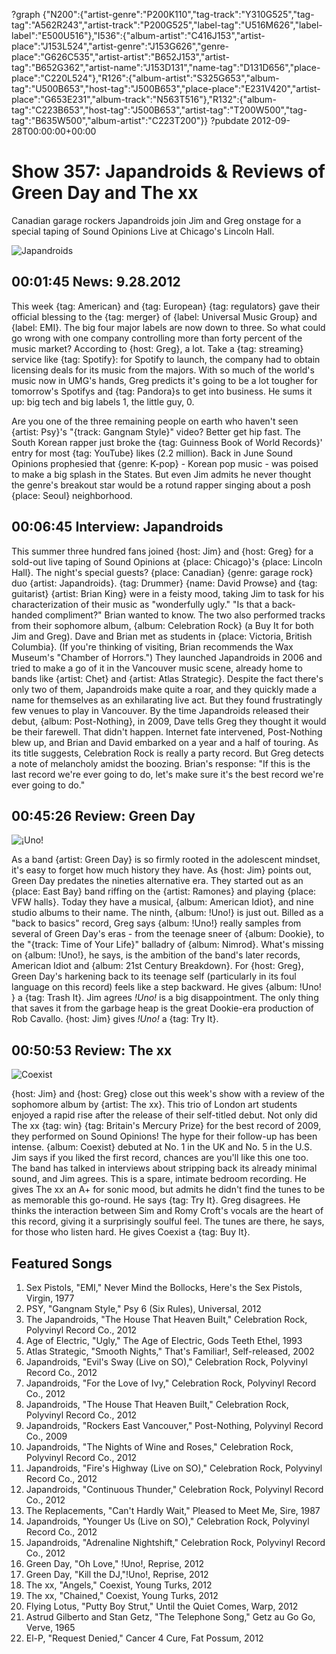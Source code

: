 ?graph {"N200":{"artist-genre":"P200K110","tag-track":"Y310G525","tag-tag":"A562R243","artist-track":"P200G525","label-tag":"U516M626","label-label":"E500U516"},"I536":{"album-artist":"C416J153","artist-place":"J153L524","artist-genre":"J153G626","genre-place":"G626C535","artist-artist":"B652J153","artist-tag":"B652G362","artist-name":"J153D131","name-tag":"D131D656","place-place":"C220L524"},"R126":{"album-artist":"S325G653","album-tag":"U500B653","host-tag":"J500B653","place-place":"E231V420","artist-place":"G653E231","album-track":"N563T516"},"R132":{"album-tag":"C223B653","host-tag":"J500B653","artist-tag":"T200W500","tag-tag":"B635W500","album-artist":"C223T200"}}
?pubdate 2012-09-28T00:00:00+00:00

# Show 357: Japandroids & Reviews of Green Day and The xx
Canadian garage rockers Japandroids join Jim and Greg onstage for a special taping of Sound Opinions Live at Chicago's Lincoln Hall.

![Japandroids](http://static.soundopinions.org/images/2012/japandroids.jpg)

## 00:01:45 News: 9.28.2012
This week {tag: American} and {tag: European} {tag: regulators} gave their official blessing to the {tag: merger} of {label: Universal Music Group} and {label: EMI}. The big four major labels are now down to three. So what could go wrong with one company controlling more than forty percent of the music market? According to {host: Greg}, a lot. Take a {tag: streaming} service like {tag: Spotify}: for Spotify to launch, the company had to obtain licensing deals for its music from the majors. With so much of the world's music now in UMG's hands, Greg predicts it's going to be a lot tougher for tomorrow's Spotifys and {tag: Pandora}s to get into business. He sums it up: big tech and big labels 1, the little guy, 0.

Are you one of the three remaining people on earth who haven't seen {artist: Psy}'s "{track: Gangnam Style}" video? Better get hip fast. The South Korean rapper just broke the {tag: Guinness Book of World Records}' entry for most {tag: YouTube} likes (2.2 million). Back in June Sound Opinions prophesied that {genre: K-pop} - Korean pop music - was poised to make a big splash in the States. But even Jim admits he never thought the genre's breakout star would be a rotund rapper singing about a posh {place: Seoul} neighborhood.

## 00:06:45 Interview: Japandroids
This summer three hundred fans joined {host: Jim} and {host: Greg} for a sold-out live taping of Sound Opinions at {place: Chicago}'s {place: Lincoln Hall}. The night's special guests? {place: Canadian} {genre: garage rock} duo {artist: Japandroids}. {tag: Drummer} {name: David Prowse} and {tag: guitarist} {artist: Brian King} were in a feisty mood, taking Jim to task for his characterization of their music as "wonderfully ugly." "Is that a back-handed compliment?" Brian wanted to know. The two also performed tracks from their sophomore album, {album: Celebration Rock} (a Buy It for both Jim and Greg). Dave and Brian met as students in {place: Victoria, British Columbia}. (If you're thinking of visiting, Brian recommends the Wax Museum's "Chamber of Horrors.") They launched Japandroids in 2006 and tried to make a go of it in the Vancouver music scene, already home to bands like {artist: Chet} and {artist: Atlas Strategic}. Despite the fact there's only two of them, Japandroids make quite a roar, and they quickly made a name for themselves as an exhilarating live act. But they found frustratingly few venues to play in Vancouver. By the time Japandroids released their debut, {album: Post-Nothing}, in 2009, Dave tells Greg they thought it would be their farewell. That didn't happen. Internet fate intervened, Post-Nothing blew up, and Brian and David embarked on a year and a half of touring. As its title suggests, Celebration Rock is really a party record. But Greg detects a note of melancholy amidst the boozing. Brian's response: "If this is the last record we're ever going to do, let's make sure it's the best record we're ever going to do."

## 00:45:26 Review: Green Day
![¡Uno!](http://is4.mzstatic.com/image/thumb/Music71/v4/44/25/8d/44258d7f-aed0-e356-e879-dd153b4115d2/source/600x600bb.jpg "954266/1156547094")

As a band {artist: Green Day} is so firmly rooted in the adolescent mindset, it's easy to forget how much history they have. As {host: Jim} points out, Green Day predates the nineties alternative era. They started out as an {place: East Bay} band riffing on the {artist: Ramones} and playing {place: VFW halls}. Today they have a musical, {album: American Idiot}, and nine studio albums to their name. The ninth, {album: !Uno!} is just out. Billed as a "back to basics" record, Greg says {album: !Uno!} really samples from several of Green Day's eras - from the teenage sneer of {album: Dookie}, to the "{track: Time of Your Life}" balladry of {album: Nimrod}. What's missing on {album: !Uno!}, he says, is the ambition of the band's later records, American Idiot and {album: 21st Century Breakdown}. For {host: Greg}, Green Day's harkening back to its teenage self (particularly in its foul language on this record) feels like a step backward. He gives {album: !Uno! } a {tag: Trash It}. Jim agrees *!Uno!* is a big disappointment. The only thing that saves it from the garbage heap is the great Dookie-era production of Rob Cavallo. {host: Jim} gives *!Uno!* a {tag: Try It}.

## 00:50:53 Review: The xx
![Coexist](http://is2.mzstatic.com/image/thumb/Music/v4/fb/bc/94/fbbc9439-5835-19cd-5c52-117a61ab04f4/source/600x600bb.jpg "315473044/555642294")

{host: Jim} and {host: Greg} close out this week's show with a review of the sophomore album by {artist: The xx}. This trio of London art students enjoyed a rapid rise after the release of their self-titled debut. Not only did The xx {tag: win} {tag: Britain's Mercury Prize} for the best record of 2009, they performed on Sound Opinions! The hype for their follow-up has been intense. {album: Coexist} debuted at No. 1 in the UK and No. 5 in the U.S. Jim says if you liked the first record, chances are you'll like this one too. The band has talked in interviews about stripping back its already minimal sound, and Jim agrees. This is a spare, intimate bedroom recording. He gives The xx an A+ for sonic mood, but admits he didn't find the tunes to be as memorable this go-round. He says {tag: Try It}. Greg disagrees. He thinks the interaction between Sim and Romy Croft's vocals are the heart of this record, giving it a surprisingly soulful feel. The tunes are there, he says, for those who listen hard. He gives Coexist a {tag: Buy It}.

## Featured Songs
1. Sex Pistols, "EMI," Never Mind the Bollocks, Here's the Sex Pistols, Virgin, 1977
2. PSY, "Gangnam Style," Psy 6 (Six Rules), Universal, 2012
3. The Japandroids, "The House That Heaven Built," Celebration Rock, Polyvinyl Record Co., 2012
4. Age of Electric, "Ugly," The Age of Electric, Gods Teeth Ethel, 1993
5. Atlas Strategic, "Smooth Nights," That's Familiar!, Self-released, 2002
6. Japandroids, "Evil's Sway (Live on SO)," Celebration Rock, Polyvinyl Record Co., 2012
7. Japandroids, "For the Love of Ivy," Celebration Rock, Polyvinyl Record Co., 2012
8. Japandroids, "The House That Heaven Built," Celebration Rock, Polyvinyl Record Co., 2012
9. Japandroids, "Rockers East Vancouver," Post-Nothing, Polyvinyl Record Co., 2009
10. Japandroids, "The Nights of Wine and Roses," Celebration Rock, Polyvinyl Record Co., 2012
11. Japandroids, "Fire's Highway (Live on SO)," Celebration Rock, Polyvinyl Record Co., 2012
12. Japandroids, "Continuous Thunder," Celebration Rock, Polyvinyl Record Co., 2012
13. The Replacements, "Can't Hardly Wait," Pleased to Meet Me, Sire, 1987
14. Japandroids, "Younger Us (Live on SO)," Celebration Rock, Polyvinyl Record Co., 2012
15. Japandroids, "Adrenaline Nightshift," Celebration Rock, Polyvinyl Record Co., 2012
16. Green Day, "Oh Love," !Uno!, Reprise, 2012
17. Green Day, "Kill the DJ,"!Uno!, Reprise, 2012
18. The xx, "Angels," Coexist, Young Turks, 2012
19. The xx, "Chained," Coexist, Young Turks, 2012
20. Flying Lotus, "Putty Boy Strut," Until the Quiet Comes, Warp, 2012
21. Astrud Gilberto and Stan Getz, "The Telephone Song," Getz au Go Go, Verve, 1965
22. El-P, "Request Denied," Cancer 4 Cure, Fat Possum, 2012

